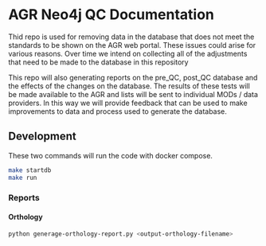# AGR Neo4j QC Documentation

Thid repo is used for removing data in the database that does not meet the standards to be shown on the AGR web portal. These issues could arise for various reasons. Over time we intend on collecting all of the adjustments that need to be made to the database in this repository

This repo will also generating reports on the pre_QC, post_QC database and the effects of the changes on the database. The results of these tests will be made available to the AGR and lists will be sent to individual MODs / data providers. In this way we will provide feedback that can be used to make improvements to data and process used to generate the database.

## Development

These two commands will run the code with docker compose.

```bash
make startdb
make run
```

### Reports

#### Orthology

```bash
python generage-orthology-report.py <output-orthology-filename>
```

